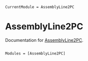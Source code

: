 ```@meta
CurrentModule = AssemblyLine2PC
```

# AssemblyLine2PC

Documentation for [AssemblyLine2PC](https://github.com/LauraBMo/AssemblyLine2PC.jl).

```@index
```

```@autodocs
Modules = [AssemblyLine2PC]
```
